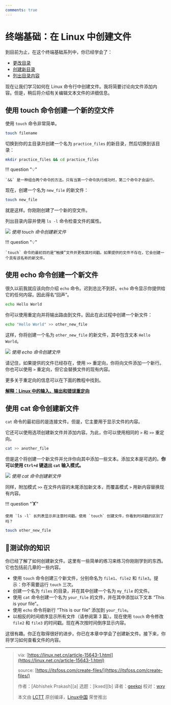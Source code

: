 ```yaml
---
comments: true
---
```


# 终端基础：在 Linux 中创建文件

到目前为止，在这个终端基础系列中，你已经学会了：

- [更改目录](https://linux.net.cn/article-16304-1.html)
- [创建新目录](https://linux.net.cn/article-15595-1.html)
- [列出目录内容](https://cn.linux-console.net/?p=17707)

现在让我们学习如何在 Linux 命令行中创建文件。我将简要讨论向文件添加内容。但是，稍后将介绍有关编辑文本文件的详细信息。


## 使用 touch 命令创建一个新的空文件

使用 `touch` 命令非常简单。

```Bash
touch filename
```

切换到你的主目录并创建一个名为 `practice_files` 的新目录，然后切换到该目录：

```Bash
mkdir practice_files && cd practice_files
```

!!! question "💡"

    `&&` 是一种组合两个命令的方法。只有当第一个命令执行成功时，第二个命令才会运行。


现在，创建一个名为 `new_file` 的新文件：

```Bash
touch new_file
```

就是这样。你刚刚创建了一个新的空文件。

列出目录内容并使用 `ls -l` 命令检查文件的属性。

![](https://cdn.jsdelivr.net/gh/SDNURoboticsAILab/ImageBed@master/img/resources/linux/chapter4-touch-example.svg)
*使用 touch 命令创建新文件*

!!! question "💡"

    `touch` 命令的最初目的是“触摸”文件并更改其时间戳。如果提供的文件不存在，它会创建一个具有该名称的新文件。

## 使用 echo 命令创建一个新文件

很久以前我就应该向你介绍 `echo` 命令。迟到总比不到好。`echo` 命令显示你提供给它的任何内容。因此得名“回声”。

```Bash
echo Hello World
```

你可以使用重定向并将输出路由到文件。因此在此过程中创建一个新文件：

```Bash
echo "Hello World" >> other_new_file
```

这样，你将创建一个名为 `other_new_file` 的新文件，其中包含文本 `Hello World`。

![](https://cdn.jsdelivr.net/gh/SDNURoboticsAILab/ImageBed@master/img/resources/linux/chapter4-echo-example.svg)
*使用 echo 命令创建文件*

请记住，如果提供的文件已经存在，使用 `>>` 重定向，你将向文件添加一个新行。你也可以使用 `>` 重定向，但它会替换文件的现有内容。

更多关于重定向的信息可以在下面的教程中找到。

**[解释：Linux 中的输入、输出和错误重定向](https://www.51cto.com/article/722462.html)**

## 使用 cat 命令创建新文件

`cat` 命令的最初目的是连接文件。但是，它主要用于显示文件的内容。

它还可以使用选项创建新文件并添加内容。为此，你可以使用相同的 `>` 和 `>>` 重定向。

```Bash
cat >> another_file
```

但是这个将创建一个新文件并允许你向其中添加一些文本。添加文本是可选的。**你可以使用 `Ctrl+d` 键退出 `cat` 输入模式。**

![](https://cdn.jsdelivr.net/gh/SDNURoboticsAILab/ImageBed@master/img/resources/linux/chapter4-cat-example.svg)
*使用 cat 命令创建新文件*

同样，附加模式 `>>` 在文件内容的末尾添加新文本，而覆盖模式 `>` 用新内容替换现有内容。



!!! question "🏋️"

    使用 `ls -l` 长列表显示并注意时间戳。使用 `touch` 创建文件，你看到时间戳的区别了吗？

```Bash
touch other_new_file
```

## 📝测试你的知识

你已经了解了如何创建新文件。这里有一些简单的练习来练习你刚刚学到的东西。它也包括前几章的一些内容。

- 使用 `touch` 命令创建三个新文件，分别命名为 `file1`、`file2` 和 `file3`。提示：你不需要运行 `touch` 三次。
- 创建一个名为 `files` 的目录，并在其中创建一个名为 `my_file` 的文件。
- 使用 `cat` 命令创建一个名为 `your_file` 的文件，并在其中添加以下文本 “This is your file”。
- 使用 `echo` 命令将新行 “This is our file” 添加到 `your_file`。
- 以相反的时间顺序显示所有文件（请参阅第 3 篇）。现在使用 `touch` 命令修改 `file2` 和 `file3` 的时间戳。现在再次按时间倒序显示内容。

这很有趣。你正在取得很好的进步。你已在本章中学会了创建新文件。接下来，你将学习如何查看文件的内容。

--------------------------------------------------------------------------------

>via: [https://linux.net.cn/article-15643-1.html](https://linux.net.cn/article-15643-1.html)
>
>source: [https://itsfoss.com/create-files/](https://itsfoss.com/create-files/)
>
>作者：[Abhishek Prakash][a]
>选题：[lkxed][b]
>译者：[geekpi](https://github.com/geekpi)
>校对：[wxy](https://github.com/wxy)
>
>本文由 [LCTT](https://github.com/LCTT/TranslateProject) 原创编译，[Linux中国](https://linux.net.cn/) 荣誉推出